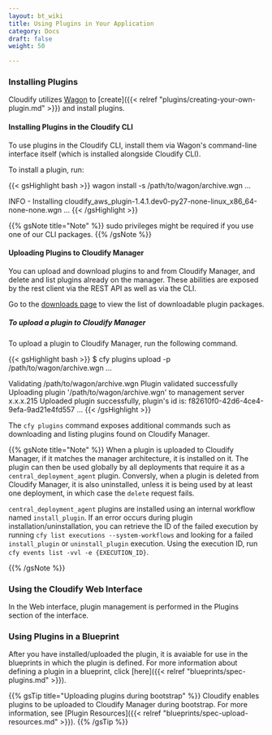 ```yaml
---
layout: bt_wiki
title: Using Plugins in Your Application
category: Docs
draft: false
weight: 50

---
```


### Installing Plugins

Cloudify utilizes [Wagon](http://github.com/cloudify-cosmo/wagon) to [create]({{< relref "plugins/creating-your-own-plugin.md" >}}) and install plugins.

#### Installing Plugins in the Cloudify CLI

To use plugins in the Cloudify CLI, install them via Wagon's command-line interface itself (which is installed alongside Cloudify CLI).

To install a plugin, run:

{{< gsHighlight  bash  >}}
wagon install -s /path/to/wagon/archive.wgn
...

INFO - Installing cloudify_aws_plugin-1.4.1.dev0-py27-none-linux_x86_64-none-none.wgn
...
{{< /gsHighlight >}}

{{% gsNote title="Note" %}}
sudo privileges might be required if you use one of our CLI packages.
{{% /gsNote %}}

#### Uploading Plugins to Cloudify Manager

You can upload and download plugins to and from Cloudify Manager, and delete and list plugins already on the manager. These abilities are exposed by the rest client via the REST API as well as via the CLI. 

Go to the [downloads page](http://getcloudify.org/downloads/plugin-packages.html) to view the list of downloadable plugin packages.

##### To upload a plugin to Cloudify Manager

To upload a plugin to Cloudify Manager, run the following command.

{{< gsHighlight  bash  >}}
$ cfy plugins upload -p /path/to/wagon/archive.wgn
...

Validating /path/to/wagon/archive.wgn
Plugin validated successfully
Uploading plugin '/path/to/wagon/archive.wgn' to management server x.x.x.215
Uploaded plugin successfully, plugin's id is: f82610f0-42d6-4ce4-9efa-9ad21e4fd557
...
{{< /gsHighlight >}}

The `cfy plugins` command exposes additional commands such as downloading and listing plugins found on Cloudify Manager.

{{% gsNote title="Note" %}}
When a plugin is uploaded to Cloudify Manager, if it matches the manager architecture, it is installed on it. The plugin
can then be used globally by all deployments that require it as a `central_deployment_agent` plugin.
Conversly, when a plugin is deleted from Cloudify Manager, it is also uninstalled, unless it is being used by at least one
deployment, in which case the `delete` request fails.

`central_deployment_agent` plugins are installed using an internal workflow named `install_plugin`. If an error occurs during plugin installation/uninstallation,
you can retrieve the ID of the failed execution by running `cfy list executions --system-workflows` and looking for a failed `install_plugin`
or `uninstall_plugin` execution. Using the execution ID, run `cfy events list -vvl -e {EXECUTION_ID}`.

{{% /gsNote %}}

### Using the Cloudify Web Interface
In the Web interface, plugin management is performed in the Plugins section of the interface.

### Using Plugins in a Blueprint

After you have installed/uploaded the plugin, it is avaiable for use in the blueprints in which the plugin is defined. For more information about defining a plugin in a blueprint, click [here]({{< relref "blueprints/spec-plugins.md" >}}).

{{% gsTip title="Uploading plugins during bootstrap" %}}
Cloudify enables plugins to be uploaded to Cloudify Manager during bootstrap. For more information, see [Plugin Resources]({{< relref "blueprints/spec-upload-resources.md" >}}).
{{% /gsTip %}}
